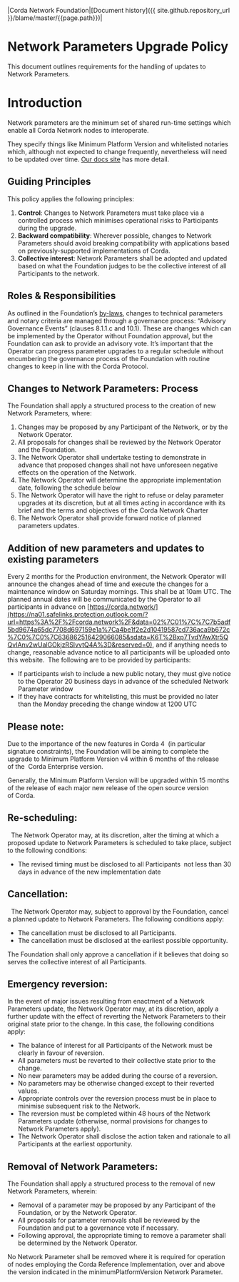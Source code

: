 |Corda Network Foundation|[Document history]({{ site.github.repository_url }}/blame/master/{{page.path}})|

Network Parameters Upgrade Policy
=================================

This document outlines requirements for the handling of updates to Network Parameters.

Introduction
============

Network parameters are the minimum set of shared  run-time settings which  enable all Corda Network nodes to interoperate.

They specify things like Minimum  Platform Version and whitelisted notaries  which, although not expected to change frequently,  nevertheless will need to be updated over time. [Our docs site](https://na01.safelinks.protection.outlook.com/?url=https%3A%2F%2Fdocs.corda.net%2Fnetwork-map.html%23network-parameters&data=02%7C01%7C%7C7b5adf5bd9674a65dc7708d697159e1a%7Ca4be1f2e2d10419587cd736aca9b672c%7C0%7C0%7C636862516429056071&sdata=nQfxg5VijKYmEXjmPdSoDH5HjGLtXTEDjIX0%2BAMFfJ8%3D&reserved=0) has more detail.


Guiding Principles
------------------

This policy applies the following principles:

1.  **Control**: Changes to Network Parameters must take place via a controlled process which minimises operational 
risks to Participants during the upgrade.
2.  **Backward compatibility**: Wherever possible, changes to Network Parameters should avoid breaking compatibility 
with applications based on previously-supported implementations of Corda. 
3.  **Collective interest**: Network Parameters shall be adopted and updated based on what the Foundation judges to be 
the collective interest of all Participants to the network. 


Roles & Responsibilities
------------------------

As outlined in the Foundation’s [by-laws](https://na01.safelinks.protection.outlook.com/?url=https%3A%2F%2Fcorda.network%2Fgovernance%2Fbylaws.html&data=02%7C01%7C%7C7b5adf5bd9674a65dc7708d697159e1a%7Ca4be1f2e2d10419587cd736aca9b672c%7C0%7C0%7C636862516429066085&sdata=IpBxiEXL6zTrFt%2BMY8Q7gYldsYpViLi2gQOLnOWfzRI%3D&reserved=0), changes to technical parameters and  notary criteria are managed through a governance process: “Advisory Governance  Events” (clauses 8.1.1.c and 10.1). These are changes which can be implemented  by the Operator without Foundation approval, but the Foundation can ask to  provide an advisory vote. It’s important that the Operator can progress parameter upgrades to a  regular schedule without encumbering the governance process of the Foundation with routine changes to keep in line  with the Corda Protocol.

Changes to Network Parameters: Process
--------------------------------------

The Foundation shall apply a structured process to the creation of new Network Parameters, where:

1. Changes may be proposed by any Participant of the Network, or by the Network Operator.
2. All proposals for changes shall be reviewed by the Network Operator and the Foundation.
3. The Network Operator shall undertake testing to demonstrate in advance that proposed changes shall not have unforeseen negative effects on the operation of the Network.
4. The Network Operator will determine the appropriate implementation date, following the schedule below
5. The Network Operator will have the right to refuse or delay parameter upgrades at its discretion, but at all times acting in accordance with its brief and the terms and objectives of the Corda Network Charter
6. The Network Operator shall provide forward notice of planned parameters updates.


Addition of new parameters and updates to existing  parameters
--------------------------------------------------------------

Every 2 months for the Production environment, the Network Operator will announce the changes ahead of time and execute the changes for a maintenance window on Saturday mornings. This shall be at 10am UTC. The planned annual dates will be communicated by the Operator to all participants in advance on [https://corda.network/](https://na01.safelinks.protection.outlook.com/?url=https%3A%2F%2Fcorda.network%2F&data=02%7C01%7C%7C7b5adf5bd9674a65dc7708d697159e1a%7Ca4be1f2e2d10419587cd736aca9b672c%7C0%7C0%7C636862516429066085&sdata=K6T%2Bxp7TvdYAwXtr5QQvIAnv2wUalGOkjzRSIvvtQ4A%3D&reserved=0), and if anything needs to change, reasonable advance notice to all participants will be uploaded onto this website.  The following are to be provided by participants:

- If participants wish to include a new public notary, they must give notice to the Operator 20 business days in advance of the scheduled Network Parameter window
- If they have contracts for whitelisting, this must be provided no later than the Monday preceding the change window at 1200 UTC 


Please note:
------------

Due to the importance of the new features in Corda 4  (in particular signature constraints), the Foundation will be aiming to complete the upgrade to Minimum Platform Version v4 within 6 months of the release of the  Corda Enterprise version.

Generally, the Minimum Platform Version will be upgraded within 15 months of the release of each major new release of the open source version of Corda.

Re-scheduling:
--------------
 
The Network Operator may, at its discretion, alter the timing at which a proposed update to Network Parameters is scheduled to take place, subject to the following conditions:

- The revised timing must be disclosed to all Participants  not less than 30 days in advance of the new implementation date

Cancellation:
-------------
 
The Network Operator may, subject to approval by the Foundation, cancel a planned update to Network Parameters. The following conditions apply:

- The cancellation must be disclosed to all Participants.
- The cancellation must be disclosed at the earliest possible opportunity.

The Foundation shall only approve a cancellation if it believes that doing so serves the collective interest of all Participants. 

Emergency reversion:
--------------------

In the event of major issues resulting from enactment of a Network Parameters update, the Network Operator may, at its discretion, apply a further update with the effect of reverting the Network Parameters to their original state prior to the change. In this case, the following conditions apply:

- The balance of interest for all Participants of the Network must be clearly in favour of reversion.
- All parameters must be reverted to their collective state prior to the change.
- No new parameters may be added during the course of a reversion.
- No parameters may be otherwise changed except to their reverted values.
- Appropriate controls over the reversion process must be in place to minimise subsequent risk to the Network.
- The reversion must be completed within 48 hours of the Network Parameters update (otherwise, normal provisions for changes to Network Parameters apply).
- The Network Operator shall disclose the action taken and rationale to all Participants at the earliest opportunity.

Removal of Network Parameters:
------------------------------

The Foundation shall apply a structured process to the removal of new Network Parameters, wherein:

- Removal of a parameter may be proposed by any Participant of the Foundation, or by the Network Operator.
- All proposals for parameter removals shall be reviewed by the Foundation and put to a governance vote if necessary.
- Following approval, the appropriate timing to remove a parameter shall be determined by the Network Operator.

No Network Parameter shall be removed where it is required for operation of nodes employing the Corda Reference Implementation, over and above the version indicated in the minimumPlatformVersion Network Parameter.
